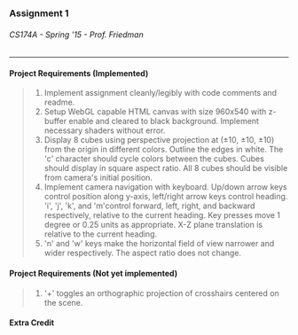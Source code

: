 ### Assignment 1
###### CS174A - Spring '15 - Prof. Friedman
* * * 
#### Project Requirements (Implemented)
>1. Implement assignment cleanly/legibly with code comments and readme.
>2. Setup WebGL capable HTML canvas with size 960x540 with z-buffer enable and cleared to black background.
Implement necessary shaders without error.
>3. Display 8 cubes using perspective projection at (±10, ±10, ±10) from the origin in different colors.
Outline the edges in white. The 'c' character should cycle colors between the cubes. Cubes should display in square aspect ratio.
All 8 cubes should be visible from camera's initial position.
>4. Implement camera navigation with keyboard. Up/down arrow keys control position along y-axis, left/right arrow keys control heading.
'i', 'j', 'k', and 'm'control forward, left, right, and backward respectively, relative to the current heading.
Key presses move 1 degree or 0.25 units as appropriate. X-Z plane translation is relative to the current heading.
>5. 'n' and 'w' keys make the horizontal field of view narrower and wider respectively. The aspect ratio does not change.

#### Project Requirements (Not yet implemented)
>1. '+' toggles an orthographic projection of crosshairs centered on the scene.

#### Extra Credit
